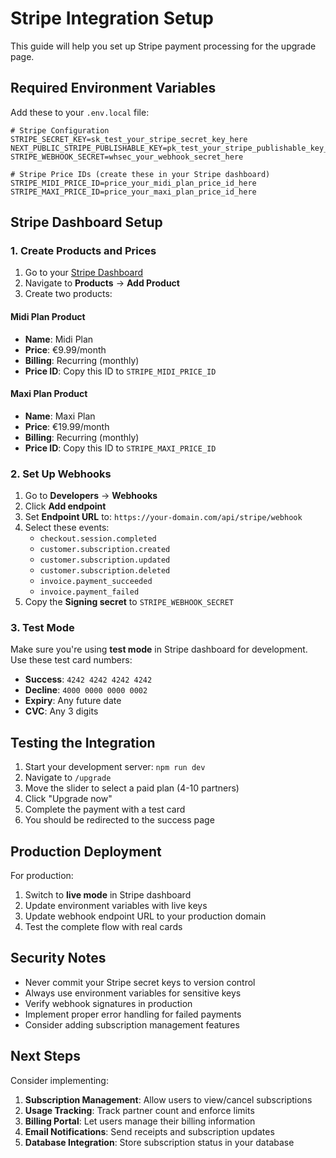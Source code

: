 # Stripe Integration Setup

This guide will help you set up Stripe payment processing for the upgrade page.

## Required Environment Variables

Add these to your `.env.local` file:

```env
# Stripe Configuration
STRIPE_SECRET_KEY=sk_test_your_stripe_secret_key_here
NEXT_PUBLIC_STRIPE_PUBLISHABLE_KEY=pk_test_your_stripe_publishable_key_here
STRIPE_WEBHOOK_SECRET=whsec_your_webhook_secret_here

# Stripe Price IDs (create these in your Stripe dashboard)
STRIPE_MIDI_PRICE_ID=price_your_midi_plan_price_id_here
STRIPE_MAXI_PRICE_ID=price_your_maxi_plan_price_id_here
```

## Stripe Dashboard Setup

### 1. Create Products and Prices

1. Go to your [Stripe Dashboard](https://dashboard.stripe.com/)
2. Navigate to **Products** → **Add Product**
3. Create two products:

#### Midi Plan Product

- **Name**: Midi Plan
- **Price**: €9.99/month
- **Billing**: Recurring (monthly)
- **Price ID**: Copy this ID to `STRIPE_MIDI_PRICE_ID`

#### Maxi Plan Product

- **Name**: Maxi Plan
- **Price**: €19.99/month
- **Billing**: Recurring (monthly)
- **Price ID**: Copy this ID to `STRIPE_MAXI_PRICE_ID`

### 2. Set Up Webhooks

1. Go to **Developers** → **Webhooks**
2. Click **Add endpoint**
3. Set **Endpoint URL** to: `https://your-domain.com/api/stripe/webhook`
4. Select these events:
   - `checkout.session.completed`
   - `customer.subscription.created`
   - `customer.subscription.updated`
   - `customer.subscription.deleted`
   - `invoice.payment_succeeded`
   - `invoice.payment_failed`
5. Copy the **Signing secret** to `STRIPE_WEBHOOK_SECRET`

### 3. Test Mode

Make sure you're using **test mode** in Stripe dashboard for development. Use
these test card numbers:

- **Success**: `4242 4242 4242 4242`
- **Decline**: `4000 0000 0000 0002`
- **Expiry**: Any future date
- **CVC**: Any 3 digits

## Testing the Integration

1. Start your development server: `npm run dev`
2. Navigate to `/upgrade`
3. Move the slider to select a paid plan (4-10 partners)
4. Click "Upgrade now"
5. Complete the payment with a test card
6. You should be redirected to the success page

## Production Deployment

For production:

1. Switch to **live mode** in Stripe dashboard
2. Update environment variables with live keys
3. Update webhook endpoint URL to your production domain
4. Test the complete flow with real cards

## Security Notes

- Never commit your Stripe secret keys to version control
- Always use environment variables for sensitive keys
- Verify webhook signatures in production
- Implement proper error handling for failed payments
- Consider adding subscription management features

## Next Steps

Consider implementing:

1. **Subscription Management**: Allow users to view/cancel subscriptions
2. **Usage Tracking**: Track partner count and enforce limits
3. **Billing Portal**: Let users manage their billing information
4. **Email Notifications**: Send receipts and subscription updates
5. **Database Integration**: Store subscription status in your database
